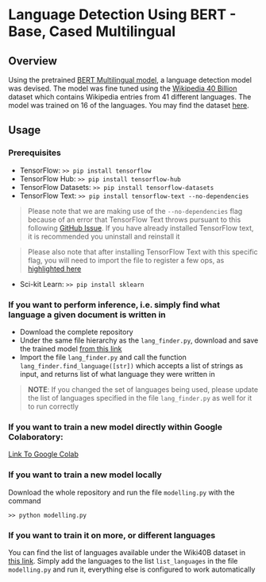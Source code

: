 # Language Detection Using BERT - Base, Cased Multilingual

## Overview
Using the pretrained [BERT Multilingual model](https://tfhub.dev/tensorflow/bert_multi_cased_L-12_H-768_A-12/4), a language detection model was devised. The model was fine tuned using the [Wikipedia 40 Billion](https://research.google/pubs/pub49029/) dataset which contains Wikipedia entries from 41 different languages. The model was trained on 16 of the languages. You may find the dataset [here](https://www.tensorflow.org/datasets/catalog/wiki40b).

## Usage

### Prerequisites
* TensorFlow: ```>> pip install tensorflow```
* TensorFlow Hub: ```>> pip install tensorflow-hub```
* TensorFlow Datasets: ```>> pip install tensorflow-datasets```
* TensorFlow Text: ```>> pip install tensorflow-text --no-dependencies ```

> Please note that we are making use of the ```--no-dependencies``` flag because of an error that TensorFlow Text throws pursuant to this following [GitHub Issue](https://github.com/tensorflow/text/issues/200). If you have already installed TensorFlow text, it is recommended you uninstall and reinstall it

>  Please also note that after installing TensorFlow Text with this specific flag, you will need to import the file to register a few ops, as [highlighted here](https://github.com/tensorflow/text/issues/200#issuecomment-780998374)

* Sci-kit Learn: ```>> pip install sklearn```

### If you want to perform inference, i.e. simply find what language a given document is written in

* Download the complete repository
* Under the same file hierarchy as the ```lang_finder.py```, download and save the trained model [from this link](https://drive.google.com/drive/folders/1iqByvdbmDkUj-CX8QiVm3IfFLbvuyhvO?usp=sharing)
* Import the file ```lang_finder.py``` and call the function ```lang_finder.find_language([str])``` which accepts a list of strings as input, and returns list of what language they were written in

> **NOTE**: If you changed the set of languages being used, please update the list of languages specified in the file ```lang_finder.py``` as well for it to run correctly

### If you want to train a new model directly within Google Colaboratory:

[Link To Google Colab](https://colab.research.google.com/drive/1kvbc9xU0FLxj6jRn70rzmF6iMn4iOFGY?usp=sharing)

### If you want to train a new model locally

Download the whole repository and run the file ```modelling.py``` with the command
```python3
>> python modelling.py
```

### If you want to train it on more, or different languages

You can find the list of languages available under the Wiki40B dataset in [this link](https://www.tensorflow.org/datasets/catalog/wiki40b). Simply add the languages to the list ```list_languages``` in the file ```modelling.py``` and run it, everything else is configured to work automatically
